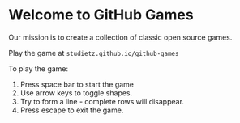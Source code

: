 # Welcome to GitHub Games

Our mission is to create a collection of classic open source games.

Play the game at `studietz.github.io/github-games`

To play the game:

1. Press space bar to start the game
2. Use arrow keys to toggle shapes.
3. Try to form a line - complete rows will disappear.
4. Press escape to exit the game.
